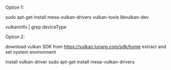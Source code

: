 Option 1:

sudo apt-get install mesa-vulkan-drivers vulkan-tools libvulkan-dev

vulkaninfo | grep deviceType


Option 2:

download vulkan SDK from https://vulkan.lunarg.com/sdk/home
extract and set system environment

install vulkan-driver 
sudo apt-get install mesa-vulkan-drivers
